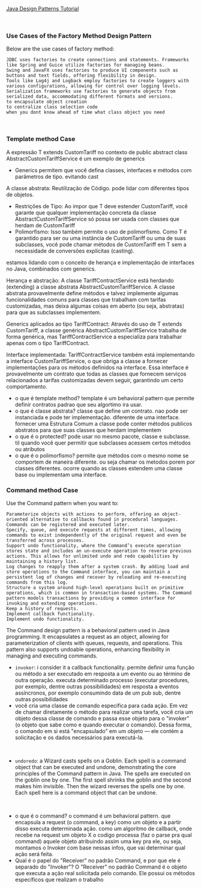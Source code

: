 [Java Design Patterns Tutorial](https://www.geeksforgeeks.org/java-design-patterns/)

<br>


### Use Cases of the Factory Method Design Pattern

Below are the use cases of factory method:

    JDBC uses factories to create connections and statements. Frameworks like Spring and Guice utilize factories for managing beans.
    Swing and JavaFX uses factories to produce UI components such as buttons and text fields, offering flexibility in design.
    Tools like Log4j and Logback employ factories to create loggers with various configurations, allowing for control over logging levels.
    Serialization frameworks use factories to generate objects from serialized data, accommodating different formats and versions.
    to encapsulate object creation
    to centralize class selection code 
    when you dont know ahead of time what class object you need

<br>

### Template method Case

A expressão T extends CustomTariff no contexto de public abstract class AbstractCustomTariffService<T extends CustomTariff> é um exemplo de generics 

- Generics permitem que você defina classes, interfaces e métodos com parâmetros de tipo. evitando cast

A classe abstrata: Reutilização de Código.  pode lidar com diferentes tipos de objetos.

- Restrições de Tipo: Ao impor que T deve estender CustomTariff, você garante que qualquer implementação concreta da classe AbstractCustomTariffService só possa ser usada com classes que herdam de CustomTariff
- Polimorfismo: Isso também permite o uso de polimorfismo. Como T é garantido para ser ou uma instância de CustomTariff ou uma de suas subclasses, você pode chamar métodos de CustomTariff em T sem a necessidade de conversões explícitas (casting).


estamos lidando com o conceito de herança e implementação de interfaces no Java, combinados com generics. 

Herança e abstração: A classe TariffContractService está herdando (extending) a classe abstrata AbstractCustomTariffService. A classe abstrata provavelmente define métodos e talvez implemente algumas funcionalidades comuns para classes que trabalham com tarifas customizadas, mas deixa algumas coisas em aberto (ou seja, abstratas) para que as subclasses implementem.

Generics aplicados ao tipo TariffContract: Através do uso de T extends CustomTariff, a classe genérica AbstractCustomTariffService trabalha de forma genérica, mas TariffContractService a especializa para trabalhar apenas com o tipo TariffContract.

Interface implementada: TariffContractService também está implementando a interface CustomTariffService, o que obriga a classe a fornecer implementações para os métodos definidos na interface. Essa interface é provavelmente um contrato que todas as classes que fornecem serviços relacionados a tarifas customizadas devem seguir, garantindo um certo comportamento.

- o que é template method? template é um behavioral pattern que permite definir contratos padrao que seu algortimo ira usar.
- o que é classe abstrata? classe que define um contrato. nao pode ser instanciada e pode ter implementação. diferente de uma interface. fornecer uma Estrutura Comum
a classe pode conter métodos publicos abstratos para que suas classes que herdam implementem
- o que é o protected? pode usar no mesmo pacote, classe e subclasse. til quando você quer permitir que subclasses acessem certos métodos ou atributos
- o que é o polimorfismo? permite que métodos com o mesmo nome se comportem de maneira diferente. ou seja chamar os metodos porem por classes diferentes.  ocorre quando as classes estendem uma classe base ou implementam uma interface.


### Command method Case 
Use the Command pattern when you want to:

    Parameterize objects with actions to perform, offering an object-oriented alternative to callbacks found in procedural languages. Commands can be registered and executed later.
    Specify, queue, and execute requests at different times, allowing commands to exist independently of the original request and even be transferred across processes.
    Support undo functionality, where the Command’s execute operation stores state and includes an un-execute operation to reverse previous actions. This allows for unlimited undo and redo capabilities by maintaining a history list.
    Log changes to reapply them after a system crash. By adding load and store operations to the Command interface, you can maintain a persistent log of changes and recover by reloading and re-executing commands from this log.
    Structure a system around high-level operations built on primitive operations, which is common in transaction-based systems. The Command pattern models transactions by providing a common interface for invoking and extending operations.
    Keep a history of requests.
    Implement callback functionality.
    Implement undo functionality.


The Command design pattern is a behavioral pattern used in Java programming. It encapsulates a request as an object, allowing for parameterization of clients with queues, requests, and operations. This pattern also supports undoable operations, enhancing flexibility in managing and executing commands.

- `invoker`: i consider it a callback functionality.
permite definir uma função ou método a ser executado em resposta a um evento ou ao término de outra operação. executa determinado processo (executar procedures, por exemplo, dentre outras possibilidades) em resposta a eventos assíncronos, por exemplo consumindo data de um pub sub, dentre outras possibilidades
- você cria uma classe de comando específica para cada ação. Em vez de chamar diretamente o método para realizar uma tarefa, você cria um objeto dessa classe de comando e passa esse objeto para o "invoker" (o objeto que sabe como e quando executar o comando). Dessa forma, o comando em si está "encapsulado" em um objeto — ele contém a solicitação e os dados necessários para executá-la.

<br>

- `undoredo`: a Wizard casts spells on a Goblin. Each spell is a command object that can be executed and undone, demonstrating the core principles of the Command pattern in Java. The spells are executed on the goblin one by one. The first spell shrinks the goblin and the second makes him invisible. Then the wizard reverses the spells one by one. Each spell here is a command object that can be undone.
<br>

- o que é o command? o command é um behavioral pattern. que encapsula a request (o command, a key) como um objeto e a partir disso executa determinada ação. como um algoritmo de callback, onde recebe na request um objeto X o codigo processa (faz o parse pra qual command) aquele objeto atribuindo assim uma key pra ele, ou seja, montamos o Invoker com base nessas infos, que vai determinar qual ação será feita. 
- Qual é o papel do "Receiver" no padrão Command, e por que ele é separado do "Invoker"? O "Receiver" no padrão Command é o objeto que executa a ação real solicitada pelo comando. Ele possui os métodos específicos que realizam o trabalho